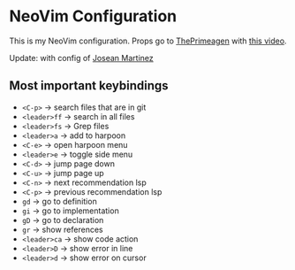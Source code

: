 # NeoVim Configuration

This is my NeoVim configuration. Props go to [ThePrimeagen](https://github.com/ThePrimeagen/init.lua) with [this video](https://www.youtube.com/watch?v=w7i4amO_zaE&t=1267s&ab_channel=ThePrimeagen).

Update: with config of [Josean Martinez](https://www.youtube.com/watch?v=vdn_pKJUda8)

## Most important keybindings

- `<C-p>` -> search files that are in git
- `<leader>ff` -> search in all files
- `<leader>fs` -> Grep files
- `<leader>a` -> add to harpoon
- `<C-e>` -> open harpoon menu
- `<leader>e` -> toggle side menu
- `<C-d>` -> jump page down
- `<C-u>` -> jump page up
- `<C-n>` -> next recommendation lsp
- `<C-p>` -> previous recommendation lsp
- `gd` -> go to definition
- `gi` -> go to implementation
- `gD` -> go to declaration
- `gr` -> show references
- `<leader>ca` -> show code action
- `<leader>D` -> show error in line
- `<leader>d` -> show error on cursor
